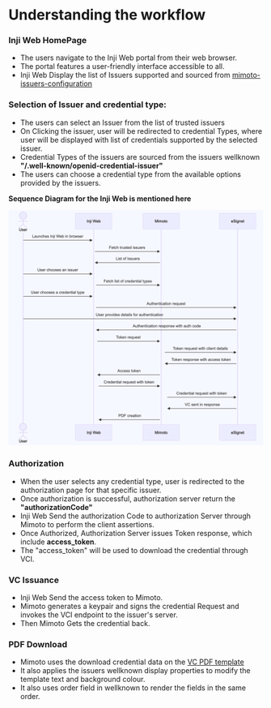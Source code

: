 # **Understanding the workflow**


### **Inji Web HomePage**

- The users navigate to the Inji Web portal from their web browser.
- The portal features a user-friendly interface accessible to all.
- Inji Web Display the list of Issuers supported and sourced from [mimoto-issuers-configuration](https://github.com/mosip/mosip-config/blob/collab1/mimoto-issuers-config.json)

### **Selection of Issuer and credential type:**

- The users can select an Issuer from the list of trusted issuers
- On Clicking the issuer, user will be redirected to credential Types, where user will be displayed with list of credentials supported by the selected issuer.
- Credential Types of the issuers are sourced from the issuers wellknown **"/.well-known/openid-credential-issuer"**
- The users can choose a credential type from the available options provided by the issuers.


**Sequence Diagram for the Inji Web is mentioned here**

![inji-web-sequence.png](InjiWebSequence.png)

### **Authorization**

- When the user selects any credential type, user is redirected to the authorization page for that specific issuer.
- Once authorization is successful, authorization server return the **"authorizationCode"**
- Inji Web Send the authorization Code to authorization Server through Mimoto to perform the client assertions.
- Once Authorized, Authorization Server issues Token response, which include **access_token**.
- The "access_token" will be used to download the credential through VCI.

### **VC Issuance**

- Inji Web Send the access token to Mimoto.
- Mimoto generates a keypair and signs the credential Request and invokes the VCI endpoint to the issuer's server.
- Then Mimoto Gets the credential back.

### **PDF Download**

- Mimoto uses the download credential data on the [VC PDF template](https://github.com/mosip/mosip-config/blob/collab1/credential-template.html)
- It also applies the issuers wellknown display properties to modify the template text and background colour.
- It also uses order field in wellknown to render the fields in the same order.



